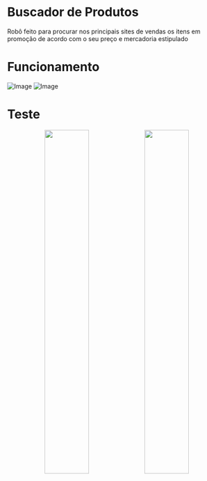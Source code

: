 # Buscador de Produtos 
Robô feito para procurar nos principais sites de vendas os itens em promoção de acordo com o seu preço e mercadoria estipulado

# Funcionamento

![Image](https://github.com/user-attachments/assets/a13592f4-05b3-43d3-b9b0-3a14829b9fd6)
![Image](https://github.com/user-attachments/assets/8731d814-1162-455f-99d5-fb1500617c9f)



# Teste
<p align="center">
  <img src="https://github.com/user-attachments/assets/a13592f4-05b3-43d3-b9b0-3a14829b9fd6" width="45%">
  <img src="https://github.com/user-attachments/assets/8731d814-1162-455f-99d5-fb1500617c9f" width="45%">
</p>
